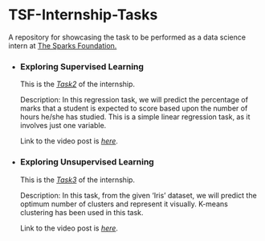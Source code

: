 # TSF-Internship-Tasks
A repository for showcasing the task to be performed as a data science intern at [The Sparks Foundation.](https://www.thesparksfoundationsingapore.org/)

  * ### Exploring Supervised Learning

     This is the [*Task2*](https://github.com/aditya-chavda/TSF-Internship-Tasks/blob/master/Task2_TSF.ipynb) of the internship.
     
     Description: In this regression task, we will predict the percentage of marks that a student is expected to score based upon the number of hours he/she has studied. This is a simple linear regression task, as it involves just one variable.
          
     Link to the video post is [*here*](https://www.linkedin.com/posts/aditya-chavda_datascience-machinelearning-linearregression-activity-6709661126264795136-jgll).
     
  * ### Exploring Unsupervised Learning

     This is the [*Task3*](https://github.com/aditya-chavda/TSF-Internship-Tasks/blob/master/Task3_TSF.ipynb) of the internship.
     
     Description: In this task, from the given ‘Iris’ dataset, we will predict the optimum number of clusters and represent it visually. K-means clustering has been used in this task.
          
     Link to the video post is [*here*](https://www.linkedin.com/posts/aditya-chavda_datascience-machinelearning-kmeans-activity-6711950712500305920-iedF).
